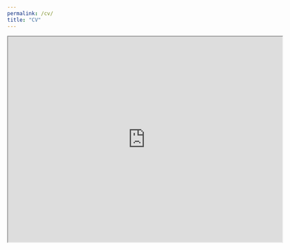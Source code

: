 ```yaml
---
permalink: /cv/
title: "CV"
---
```



<iframe src="https://drive.google.com/file/d/1wAR5i_qpGHKUZCExX4O9qdxA0r6PBuhF/preview" width="640" height="480" allow="autoplay"></iframe>

